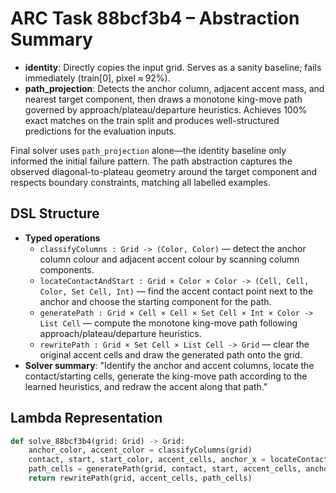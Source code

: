 # ARC Task 88bcf3b4 – Abstraction Summary

- **identity**: Directly copies the input grid. Serves as a sanity baseline; fails immediately (train[0], pixel ≈ 92%).
- **path_projection**: Detects the anchor column, adjacent accent mass, and nearest target component, then draws a monotone king-move path governed by approach/plateau/departure heuristics. Achieves 100% exact matches on the train split and produces well-structured predictions for the evaluation inputs.

Final solver uses `path_projection` alone—the identity baseline only informed the initial failure pattern. The path abstraction captures the observed diagonal-to-plateau geometry around the target component and respects boundary constraints, matching all labelled examples.

## DSL Structure
- **Typed operations**
  - `classifyColumns : Grid -> (Color, Color)` — detect the anchor column colour and adjacent accent colour by scanning column components.
  - `locateContactAndStart : Grid × Color × Color -> (Cell, Cell, Color, Set Cell, Int)` — find the accent contact point next to the anchor and choose the starting component for the path.
  - `generatePath : Grid × Cell × Cell × Set Cell × Int × Color -> List Cell` — compute the monotone king-move path following approach/plateau/departure heuristics.
  - `rewritePath : Grid × Set Cell × List Cell -> Grid` — clear the original accent cells and draw the generated path onto the grid.
- **Solver summary**: "Identify the anchor and accent columns, locate the contact/starting cells, generate the king-move path according to the learned heuristics, and redraw the accent along that path."

## Lambda Representation

```python
def solve_88bcf3b4(grid: Grid) -> Grid:
    anchor_color, accent_color = classifyColumns(grid)
    contact, start, start_color, accent_cells, anchor_x = locateContactAndStart(grid, anchor_color, accent_color)
    path_cells = generatePath(grid, contact, start, accent_cells, anchor_x, start_color)
    return rewritePath(grid, accent_cells, path_cells)
```
